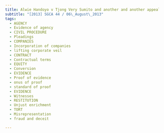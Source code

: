 ```yaml
---
title: Alwie Handoyo v Tjong Very Sumito and another and another appeal 
subtitle: "[2013] SGCA 44 / 06\_August\_2013"
tags:
  - AGENCY
  - Evidence of agency
  - CIVIL PROCEDURE
  - Pleadings
  - COMPANIES
  - Incorporation of companies
  - lifting corporate veil
  - CONTRACT
  - Contractual terms
  - EQUITY
  - Conversion
  - EVIDENCE
  - Proof of evidence
  - onus of proof
  - standard of proof
  - EVIDENCE
  - Witnesses
  - RESTITUTION
  - Unjust enrichment
  - TORT
  - Misrepresentation
  - fraud and deceit

---
```


